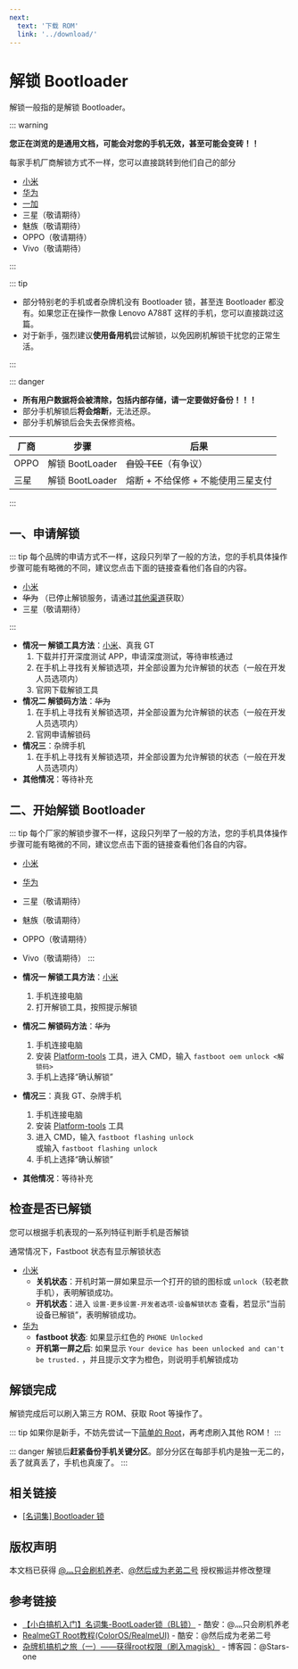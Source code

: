 ```yaml
---
next:
  text: '下载 ROM'
  link: '../download/'
---
```

# 解锁 Bootloader

解锁一般指的是解锁 Bootloader。

::: warning

**您正在浏览的是通用文档，可能会对您的手机无效，甚至可能会变砖！！**

每家手机厂商解锁方式不一样，您可以直接跳转到他们自己的部分

* [小米](./xiaomi/index.md)
* [华为](./huawei/index.md)
* [一加](./oneplus/index.md)
* 三星（敬请期待）
* 魅族（敬请期待）
* OPPO（敬请期待）
* Vivo（敬请期待）

:::

::: tip

* 部分特别老的手机或者杂牌机没有 Bootloader 锁，甚至连 Bootloader 都没有。如果您正在操作一款像 Lenovo A788T 这样的手机，您可以直接跳过这篇。
* 对于新手，强烈建议**使用备用机**尝试解锁，以免因刷机解锁干扰您的正常生活。

:::

::: danger

* **所有用户数据将会被清除，包括内部存储，请一定要做好备份！！！**
* 部分手机解锁后**将会熔断**，无法还原。
* 部分手机解锁后会失去保修资格。

| 厂商 | 步骤            | 后果                               |
| ---- | --------------- | --------------------------------- |
| OPPO | 解锁 BootLoader | ~~自毁 TEE~~（有争议）              |
| 三星 | 解锁 BootLoader  | 熔断 + 不给保修 + 不能使用三星支付  |

:::

## 一、申请解锁

::: tip
每个品牌的申请方式不一样，这段只列举了一般的方法，您的手机具体操作步骤可能有略微的不同，建议您点击下面的链接查看他们各自的内容。

* [小米](./xiaomi/index.md)
* ~~华为~~ （已停止解锁服务，请通过[其他渠道](./huawei/index.md#一-申请解锁码)获取）
* 三星（敬请期待）

:::

* **情况一 解锁工具方法**：[小米](./xiaomi/index.md#解锁步骤)、真我 GT
  1. 下载并打开深度测试 APP，申请深度测试，等待审核通过 <Badge text="真我 GT" />
  2. 在手机上寻找有关解锁选项，并全部设置为允许解锁的状态（一般在开发人员选项内）<Badge text="小米" /> <Badge text="真我 GT" />
  3. 官网下载解锁工具 <Badge text="小米" />
* **情况二 解锁码方法**：~~华为~~
  1. 在手机上寻找有关解锁选项，并全部设置为允许解锁的状态（一般在开发人员选项内）<Badge text="华为除外" />
  2. 官网申请解锁码 <Badge text="华为" />
* **情况三**：杂牌手机
  1. 在手机上寻找有关解锁选项，并全部设置为允许解锁的状态（一般在开发人员选项内）
* **其他情况**：等待补充

## 二、开始解锁 Bootloader

::: tip
每个厂家的解锁步骤不一样，这段只列举了一般的方法，您的手机具体操作步骤可能有略微的不同，建议您点击下面的链接查看他们各自的内容。

* [小米](./xiaomi/index.md#解锁步骤)
* [华为](./huawei/index.md#二-开始解锁)
* 三星（敬请期待）
* 魅族（敬请期待）
* OPPO（敬请期待）
* Vivo（敬请期待）
:::

* **情况一 解锁工具方法**：[小米](./xiaomi/index.md#解锁步骤)
  1. 手机连接电脑
  2. 打开解锁工具，按照提示解锁
* **情况二 解锁码方法**：~~华为~~
  1. 手机连接电脑
  2. 安装 [Platform-tools][PlatformTools] 工具，进入 CMD，输入 `fastboot oem unlock <解锁码>`
  3. 手机上选择“确认解锁”
* **情况三**：真我 GT、杂牌手机
  1. 手机连接电脑
  2. 安装 [Platform-tools][PlatformTools] 工具
  3. 进入 CMD，输入 `fastboot flashing unlock` <Badge text="真我 GT" />\
    或输入 `fastboot flashing unlock`
  4. 手机上选择“确认解锁”
* **其他情况**：等待补充

## 检查是否已解锁

您可以根据手机表现的一系列特征判断手机是否解锁

通常情况下，Fastboot 状态有显示解锁状态

* [小米](./xiaomi/index.md#检查是否已解锁)
  * **关机状态**：开机时第一屏如果显示一个打开的锁的图标或 `unlock`（较老款手机），表明解锁成功。
  * **开机状态**：进入 `设置-更多设置-开发者选项-设备解锁状态` 查看，若显示“当前设备已解锁”，表明解锁成功。
* [华为](./huawei/index.md#确定是否已解锁)
  * **fastboot 状态**: 如果显示红色的 `PHONE Unlocked`
  * **开机第一屏之后**: 如果显示 `Your device has been unlocked and can't be trusted.` ，并且提示文字为橙色，则说明手机解锁成功

## 解锁完成

解锁完成后可以刷入第三方 ROM、获取 Root 等操作了。

::: tip
如果你是新手，不妨先尝试一下[简单的 Root](../install/root/index.md)，再考虑刷入其他 ROM！
:::

::: danger
解锁后**赶紧备份手机关键分区**。部分分区在每部手机内是独一无二的，丢了就真丢了，手机也真废了。
:::

## 相关链接

* [[名词集] Bootloader 锁](/normal/noun.md)

[PlatformTools]: /tools/platform-tools.md

## 版权声明

本文档已获得 [@灬只会刷机养老](http://www.coolapk.com/u/11090720)、[@然后成为老弟二号](http://www.coolapk.com/u/14103126) 授权搬运并修改整理

## 参考链接

* [【小白搞机入门】名词集-BootLoader锁（BL锁）](https://www.coolapk.com/feed/42674591?shareKey=YzQ2MThhNmI5MmNiNjNkNTcwOGM~) - 酷安：@灬只会刷机养老
* [RealmeGT Root教程(ColorOS/RealmeUI)](https://www.coolapk.com/feed/42977573?shareKey=YzgwZGU2MTg1ZmMwNjQ5MDQxMjY~) - 酷安：@然后成为老弟二号
* [杂牌机搞机之旅（一）——获得root权限（刷入magisk）](https://www.cnblogs.com/stars-one/p/10638548.html) - 博客园：@Stars-one
